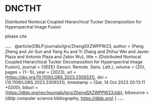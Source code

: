 # DNCTHT
Distributed Nonlocal Coupled Hierarchical Tucker Decomposition for Hyperspectral Image Fusion

please cite

、、、
@article{DBLP:journals/lgrs/ZhengSXZWPPW23,
  author       = {Peng Zheng and
                  Jin Sun and
                  Yang Xu and
                  Yi Zhang and
                  Zhihui Wei and
                  Javier Plaza and
                  Antonio Plaza and
                  Zebin Wu},
  title        = {Distributed Nonlocal Coupled Hierarchical Tucker Decomposition for
                  Hyperspectral Image Fusion},
  journal      = {{IEEE} Geosci. Remote. Sens. Lett.},
  volume       = {20},
  pages        = {1--5},
  year         = {2023},
  url          = {https://doi.org/10.1109/LGRS.2023.3309331},
  doi          = {10.1109/LGRS.2023.3309331},
  timestamp    = {Sat, 14 Oct 2023 20:13:11 +0200},
  biburl       = {https://dblp.org/rec/journals/lgrs/ZhengSXZWPPW23.bib},
  bibsource    = {dblp computer science bibliography, https://dblp.org}
}
、、、
